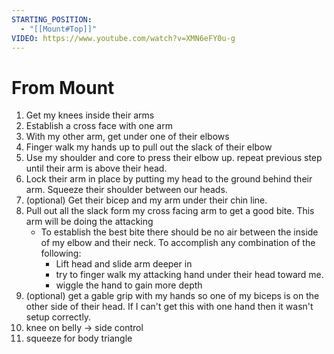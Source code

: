 ```yaml
---
STARTING_POSITION:
  - "[[Mount#Top]]"
VIDEO: https://www.youtube.com/watch?v=XMN6eFY0u-g
---
```

# From Mount

1. Get my knees inside their arms
2. Establish a cross face with one arm
3. With my other arm, get under one of their elbows
5. Finger walk my hands up to pull out the slack of their elbow
6. Use my shoulder and core to press their elbow up. repeat previous step until their arm is above their head.
7. Lock their arm in place by putting my head to the ground behind their arm. Squeeze their shoulder between our heads.
8. (optional) Get their bicep and my arm under their chin line.
9. Pull out all the slack form my cross facing arm to get a good bite. This arm will be doing the attacking
	 - To establish the best bite there should be no air between the inside of my elbow and their neck. To accomplish any combination of the following:
		- Lift head and slide arm deeper in
		- try to finger walk my attacking hand under their head toward me.
		- wiggle the hand to gain more depth
10. (optional) get a gable grip with my hands so one of my biceps is on the other side of their head. If I can't get this with one hand then it wasn't setup correctly.
11. knee on belly -> side control
12. squeeze for body triangle
